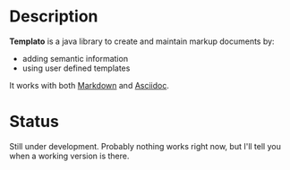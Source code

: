 # Description

**Templato** is a java library to create and maintain markup documents by:
* adding  semantic information
* using user defined templates

It works with both [Markdown](https://www.markdownguide.org/getting-started/) and [Asciidoc](http://asciidoc.org/).

# Status

Still under development. Probably nothing works right now, but I'll tell you when a working version is there. 